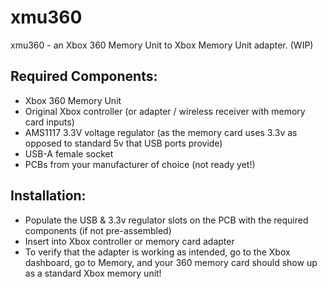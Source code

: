 # xmu360
xmu360 - an Xbox 360 Memory Unit to Xbox Memory Unit adapter. (WIP)

## Required Components:
- Xbox 360 Memory Unit
- Original Xbox controller (or adapter / wireless receiver with memory card inputs)
- AMS1117 3.3V voltage regulator (as the memory card uses 3.3v as opposed to standard 5v that USB ports provide)
- USB-A female socket
- PCBs from your manufacturer of choice (not ready yet!)

## Installation:
- Populate the USB & 3.3v regulator slots on the PCB with the required components (if not pre-assembled)
- Insert into Xbox controller or memory card adapter
- To verify that the adapter is working as intended, go to the Xbox dashboard, go to Memory, and your 360 memory card should show up as a standard Xbox memory unit!
